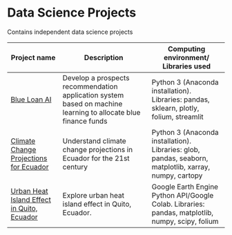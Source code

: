 # Data Science Projects
Contains independent data science projects


Project name | Description | Computing environment/ Libraries used
------------ | ------------- | ------------- 
[Blue Loan AI](https://github.com/DanielPazminoV/data_science_projects/tree/main/blue_loan_ai) |  Develop a prospects recommendation application system based on machine learning to allocate blue finance funds | Python 3 (Anaconda installation). Libraries: pandas, sklearn, plotly, folium, streamlit
[Climate Change Projections for Ecuador](https://github.com/DanielPazminoV/geospatial_analysis/tree/main/climate_projections_ecuador) |  Understand climate change projections in Ecuador for the 21st century | Python 3 (Anaconda installation). Libraries: glob, pandas, seaborn, matplotlib, xarray, numpy, cartopy              
[Urban Heat Island Effect in Quito, Ecuador](https://github.com/DanielPazminoV/geospatial_analysis/tree/main/urban_heat_island) | Explore urban heat island effect in Quito, Ecuador.  | Google Earth Engine Python API/Google Colab. Libraries: pandas, matplotlib, numpy, scipy, folium  
